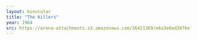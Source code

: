 ```yaml
---
layout: binocular
title: "The Killers"
year: 1964
src: https://arena-attachments.s3.amazonaws.com/26421269/e6a3e0ad38f6e1717119a45b2443a135.mp4?1708262265
---
```

